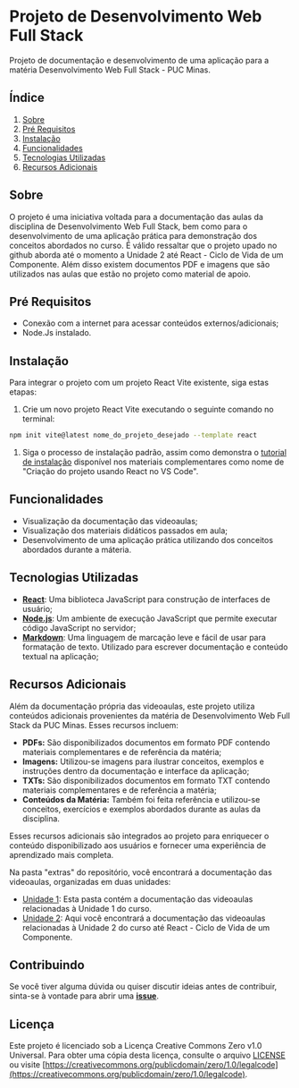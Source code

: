 # Projeto de Desenvolvimento Web Full Stack

Projeto de documentação e desenvolvimento de uma aplicação para a matéria Desenvolvimento Web Full Stack - PUC Minas.

## Índice

1. [Sobre](#sobre)
1. [Pré Requisitos](#pré-requisitos)
1. [Instalação](#instalação)
1. [Funcionalidades](#funcionalidades)
1. [Tecnologias Utilizadas](#tecnologias-utilizadas)
1. [Recursos Adicionais](#recursos-adicionais)


## Sobre

O projeto é uma iniciativa voltada para a documentação das aulas da disciplina de Desenvolvimento Web Full Stack, bem como para o desenvolvimento de uma aplicação prática para demonstração dos conceitos abordados no curso. É válido ressaltar que o projeto upado no github aborda até o momento a Unidade 2 até React - Ciclo de Vida de um Componente. Além disso existem documentos PDF e imagens que são utilizados nas aulas que estão no projeto como material de apoio.

## Pré Requisitos

- Conexão com a internet para acessar conteúdos externos/adicionais;
- Node.Js instalado.

## Instalação

Para integrar o projeto com um projeto React Vite existente, siga estas etapas:

1. Crie um novo projeto React Vite executando o seguinte comando no terminal:

```bash
npm init vite@latest nome_do_projeto_desejado --template react
```

1. Siga o processo de instalação padrão, assim como demonstra o [tutorial de instalação](extras/material_didatico/Unidade%202/Primeiro%20Componente%20React.md) disponível nos materiais complementares como nome de "Criação do projeto usando React no VS Code".

## Funcionalidades

- Visualização da documentação das videoaulas;
- Visualização dos materiais didáticos passados em aula;
- Desenvolvimento de uma aplicação prática utilizando dos conceitos abordados durante a máteria.

## Tecnologias Utilizadas

- **[React](https://reactjs.org/)**: Uma biblioteca JavaScript para construção de interfaces de usuário;
- **[Node.js](https://nodejs.org/)**: Um ambiente de execução JavaScript que permite executar código JavaScript no servidor;
- **[Markdown](https://markdownguide.org/)**: Uma linguagem de marcação leve e fácil de usar para formatação de texto. Utilizado para escrever documentação e conteúdo textual na aplicação;

## Recursos Adicionais

Além da documentação própria das videoaulas, este projeto utiliza conteúdos adicionais provenientes da matéria de Desenvolvimento Web Full Stack da PUC Minas. Esses recursos incluem:

- **PDFs:** São disponibilizados documentos em formato PDF contendo materiais complementares e de referência da matéria;
- **Imagens:** Utilizou-se imagens para ilustrar conceitos, exemplos e instruções dentro da documentação e interface da aplicação;
- **TXTs:** São disponibilizados documentos em formato TXT contendo materiais complementares e de referência a matéria;
- **Conteúdos da Matéria:** Também foi feita referência e utilizou-se conceitos, exercícios e exemplos abordados durante as aulas da disciplina.

Esses recursos adicionais são integrados ao projeto para enriquecer o conteúdo disponibilizado aos usuários e fornecer uma experiência de aprendizado mais completa.

Na pasta "extras" do repositório, você encontrará a documentação das videoaulas, organizadas em duas unidades:

- [Unidade 1](./extras/material_didatico/Unidade%201): Esta pasta contém a documentação das videoaulas relacionadas à Unidade 1 do curso.
- [Unidade 2](./extras/material_didatico/Unidade%202): Aqui você encontrará a documentação das videoaulas relacionadas à Unidade 2 do curso até React - Ciclo de Vida de um Componente.

## Contribuindo 

Se você tiver alguma dúvida ou quiser discutir ideias antes de contribuir, sinta-se à vontade para abrir uma **[issue](https://github.com/RodrigoFranchini/Projeto-Dev.-Web-Full-Stack/issues)**.

## Licença

Este projeto é licenciado sob a Licença Creative Commons Zero v1.0 Universal. Para obter uma cópia desta licença, consulte o arquivo [LICENSE](LICENSE) ou visite [https://creativecommons.org/publicdomain/zero/1.0/legalcode](https://creativecommons.org/publicdomain/zero/1.0/legalcode).


